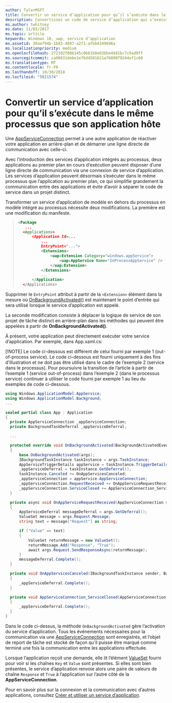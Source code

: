 ```yaml
---
author: TylerMSFT
title: Convertir un service d’application pour qu’il s’exécute dans le même processus que son application hôte
description: Convertissez un code de service d’application qui s’exécutait dans un processus distinct en arrière-plan en code qui s’exécute dans le même processus que votre fournisseur de service d’application.
ms.author: twhitney
ms.date: 11/03/2017
ms.topic: article
keywords: Windows 10, uwp, service d’application
ms.assetid: 30aef94b-1b83-4897-a2f1-afbb4349696a
ms.localizationpriority: medium
ms.openlocfilehash: 272102f08b145c0681b0e036be4d41bc7c9ad9ff
ms.sourcegitcommit: ca96031debe1e76d4501621a7680079244ef1c60
ms.translationtype: MT
ms.contentlocale: fr-FR
ms.lasthandoff: 10/30/2018
ms.locfileid: "5821574"
---
```

# <a name="convert-an-app-service-to-run-in-the-same-process-as-its-host-app"></a>Convertir un service d’application pour qu’il s’exécute dans le même processus que son application hôte

Une [AppServiceConnection](https://msdn.microsoft.com/library/windows/apps/windows.applicationmodel.appservice.appserviceconnection.aspx) permet à une autre application de réactiver votre application en arrière-plan et de démarrer une ligne directe de communication avec celle-ci.

Avec l’introduction des services d’application intégrés au processus, deux applications au premier plan en cours d’exécution peuvent disposer d’une ligne directe de communication via une connexion de service d’application. Les services d’application peuvent désormais s’exécuter dans le même processus que l’application au premier plan, ce qui simplifie grandement la communication entre des applications et évite d’avoir à séparer le code de service dans un projet distinct.

Transformer un service d’application de modèle en dehors du processus en modèle intégré au processus nécessite deux modifications. La première est une modification du manifeste.

> ```xml
> <Package
>    ...
>   <Applications>
>       <Application Id=...
>           ...
>           EntryPoint="...">
>           <Extensions>
>               <uap:Extension Category="windows.appService">
>                   <uap:AppService Name="InProcessAppService" />
>               </uap:Extension>
>           </Extensions>
>           ...
>       </Application>
>   </Applications>
> ```

Supprimer le `EntryPoint` attribut à partir de la `<Extension>` élément dans la mesure où [OnBackgroundActivated()](https://msdn.microsoft.com/library/windows/apps/windows.ui.xaml.application.onbackgroundactivated.aspx) est maintenant le point d’entrée qui sera utilisé lorsque le service d’application est appelé.

La seconde modification consiste à déplacer la logique de service de son projet de tâche distinct en arrière-plan dans les méthodes qui peuvent être appelées à partir de **OnBackgroundActivated()**.

À présent, votre application peut directement exécuter votre service d’application. Par exemple, dans App.xaml.cs:

[!NOTE] Le code ci-dessous est différent de celui fourni par exemple 1 (out-of-process service). Le code ci-dessous est fourni uniquement à des fins d’illustration et ne doit pas être utilisé dans le cadre de l’exemple 2 (service dans le processus).  Pour poursuivre la transition de l’article à partir de l’exemple 1 (service out-of-process) dans l’exemple 2 (dans le processus service) continuer à utiliser le code fourni par exemple 1 au lieu du exemples de code ci-dessous.

``` cs
using Windows.ApplicationModel.AppService;
using Windows.ApplicationModel.Background;
...

sealed partial class App : Application
{
  private AppServiceConnection _appServiceConnection;
  private BackgroundTaskDeferral _appServiceDeferral;

  ...

  protected override void OnBackgroundActivated(BackgroundActivatedEventArgs args)
  {
      base.OnBackgroundActivated(args);
      IBackgroundTaskInstance taskInstance = args.TaskInstance;
      AppServiceTriggerDetails appService = taskInstance.TriggerDetails as AppServiceTriggerDetails;
      _appServiceDeferral = taskInstance.GetDeferral();
      taskInstance.Canceled += OnAppServicesCanceled;
      _appServiceConnection = appService.AppServiceConnection;
      _appServiceConnection.RequestReceived += OnAppServiceRequestReceived;
      _appServiceConnection.ServiceClosed += AppServiceConnection_ServiceClosed;
  }

  private async void OnAppServiceRequestReceived(AppServiceConnection sender, AppServiceRequestReceivedEventArgs args)
  {
      AppServiceDeferral messageDeferral = args.GetDeferral();
      ValueSet message = args.Request.Message;
      string text = message["Request"] as string;

      if ("Value" == text)
      {
          ValueSet returnMessage = new ValueSet();
          returnMessage.Add("Response", "True");
          await args.Request.SendResponseAsync(returnMessage);
      }
      messageDeferral.Complete();
  }

  private void OnAppServicesCanceled(IBackgroundTaskInstance sender, BackgroundTaskCancellationReason reason)
  {
      _appServiceDeferral.Complete();
  }

  private void AppServiceConnection_ServiceClosed(AppServiceConnection sender, AppServiceClosedEventArgs args)
  {
      _appServiceDeferral.Complete();
  }
}
```

Dans le code ci-dessus, la méthode `OnBackgroundActivated` gère l’activation du service d’application. Tous les événements nécessaires pour la communication via une [AppServiceConnection](https://msdn.microsoft.com/library/windows/apps/windows.applicationmodel.appservice.appserviceconnection.aspx) sont enregistrés, et l’objet de report de tâche est stocké de façon qu’il puisse être marqué comme terminé une fois la communication entre les applications effectuée.

Lorsque l’application reçoit une demande, elle lit l’élément [ValueSet](https://msdn.microsoft.com/library/windows/apps/windows.foundation.collections.valueset.aspx) fourni pour voir si les chaînes `Key` et `Value` sont présentes. Si elles sont bien présentes, le service d’application renvoie alors une paire de valeurs de chaîne `Response` et `True` à l’application sur l’autre côté de la **AppServiceConnection**.

Pour en savoir plus sur la connexion et la communication avec d’autres applications, consultez [Créer et utiliser un service d’application](https://msdn.microsoft.com/windows/uwp/launch-resume/how-to-create-and-consume-an-app-service?f=255&MSPPError=-2147217396).
